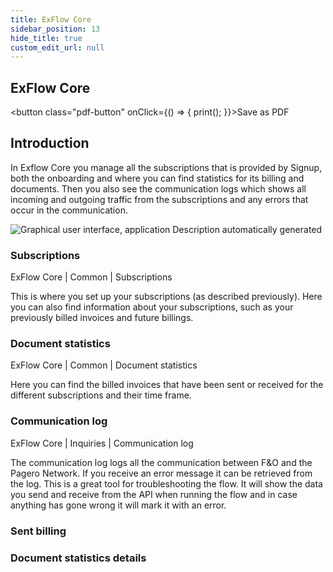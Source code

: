 ```yaml
---
title: ExFlow Core
sidebar_position: 13
hide_title: true
custom_edit_url: null
---
```

## ExFlow Core 
<button class="pdf-button" onClick={() => { print(); }}>Save as PDF</button>

## Introduction
In Exflow Core you manage all the subscriptions that is provided by Signup, both the onboarding and where you can find statistics for its billing and documents. Then you also see the communication logs which shows all incoming and outgoing traffic from the subscriptions and any errors that occur in the communication.<br/>

![Graphical user interface, application Description automatically generated](@site/static/img/media/image631.png)


### Subscriptions
ExFlow Core | Common | Subscriptions
 
This is where you set up your subscriptions (as described previously). Here you can also find information about your subscriptions, such as your previously billed invoices and future billings. <br/>

### Document statistics
ExFlow Core | Common | Document statistics
 
Here you can find the billed invoices that have been sent or received for the different subscriptions and their time frame.<br/>

### Communication log
ExFlow Core | Inquiries | Communication log
 
The communication log logs all the communication between F&O and the Pagero Network. If you receive an error message it can be retrieved from the log. This is a great tool for troubleshooting the flow. It will show the data you send and receive from the API when running the flow and in case anything has gone wrong it will mark it with an error.<br/>


### Sent billing

### Document statistics details